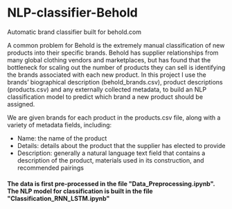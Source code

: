 # NLP-classifier-Behold
Automatic brand classifier built for behold.com

A common problem for Behold is the extremely manual classification of new products into their specific brands. Behold has supplier relationships from many global clothing vendors and marketplaces, but has found that the bottleneck for scaling out the number of products they can sell is identifying the brands associated with each new product. In this project I use the brands’ biographical description (behold_brands.csv), product descriptions (products.csv) and any externally collected metadata, to build an NLP classification model to predict which brand a new product should be assigned.

We are given brands for each product in the products.csv file, along with a variety of metadata fields, including:
  - Name: the name of the product
  - Details: details about the product that the supplier has elected to provide 
  - Description: generally a natural language text field that contains a description of the product, materials used in its construction, and recommended pairings


#### The data is first pre-processed in the file "Data_Preprocessing.ipynb". The NLP model for classification is built in the file "Classification_RNN_LSTM.ipynb"
